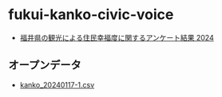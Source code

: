 # fukui-kanko-civic-voice
 
- [福井県の観光による住民幸福度に関するアンケート結果 2024](https://code4fukui.github.io/fukui-kanko-civic-voice/)

## オープンデータ

- [kanko_20240117-1.csv](kanko_20240117-1.csv)
